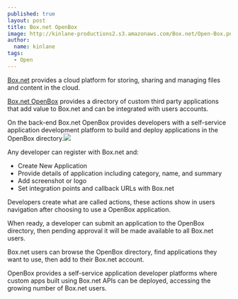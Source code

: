 ```yaml
---
published: true
layout: post
title: Box.net OpenBox
image: http://kinlane-productions2.s3.amazonaws.com/Box.net/Open-Box.png
author:
  name: kinlane
tags:
  - Open
---
```

[Box.net](http://Box.net "Box.net") provides a cloud platform for storing, sharing and managing files and content in the cloud.

[Box.net OpenBox](http://www.box.net/services "Box.net OpenBox") provides a directory of custom third party applications that add value to Box.net and can be integrated with users accounts.

On the back-end Box.net OpenBox provides developers with a self-service application development platform to build and deploy applications in the OpenBox directory.![](https://kinlane-productions2.s3.amazonaws.com/Box.net/Open-Box.png)

Any developer can register with Box.net and:

*   Create New Application
*   Provide details of application including category, name, and summary
*   Add screenshot or logo
*   Set integration points and callback URLs with Box.net

Developers create what are called actions, these actions show in users navigation after choosing to use a OpenBox application.

When ready, a developer can submit an application to the OpenBox directory, then pending approval it will be made available to all Box.net users.

Box.net users can browse the OpenBox directory, find applications they want to use, then add to their Box.net account.

OpenBox provides a self-service application developer platforms where custom apps built using Box.net APIs can be deployed, accessing the growing number of Box.net users.